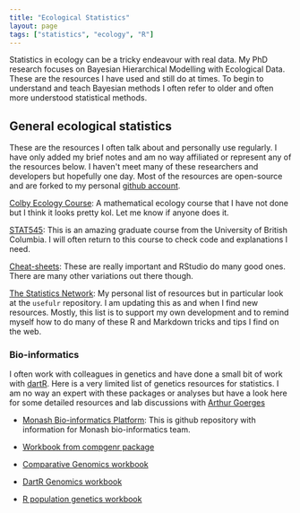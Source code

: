 ```yaml
---
title: "Ecological Statistics"
layout: page
tags: ["statistics", "ecology", "R"]
---
```


Statistics in ecology can be a tricky endeavour with real data. My PhD research focuses on Bayesian Hierarchical Modelling with Ecological Data. These are the resources I have used and still do at times. To begin to understand and teach Bayesian methods I often refer to older and often more understood statistical methods.

## General ecological statistics

These are the resources I often talk about and personally use regularly. I have only added my brief notes and am no way affiliated or represent any of the resources below. I haven't meet many of these researchers and developers but hopefully one day. Most of the resources are open-source and are forked to my personal [github account](https://github.com/davan690/).

[Colby Ecology Course](https://colbyecology.github.io/): A mathematical ecology course that I have not done but I think it looks pretty kol. Let me know if anyone does it.

[STAT545](http://stat545.com/Classroom/): This is an amazing graduate course from the University of British Columbia. I will often return to this course to check code and explanations I need.

[Cheat-sheets](https://www.rstudio.com/resources/cheatsheets/): These are really important and RStudio do many good ones. There are many other variations out there though.

[The Statistics Network](https://davan690.github.com/usefulr/): My personal list of resources but in particular look at the `usefulr` repository. I am updating this as and when I find new resources. Mostly, this list is to support my own development and to remind myself how to do many of these R and Markdown tricks and tips I find on the web.

### Bio-informatics

I often work with colleagues in genetics and have done a small bit of work with [dartR]("https://cran.r-project.org/web/packages/dartR/"). Here is a very limited list of genetics resources for statistics. I am no way an expert with these packages or analyses but have a look here for some detailed resources and lab discussions with [Arthur Goerges](http://georges.biomatix.org/)

- [Monash Bio-informatics Platform](https://monashbioinformaticsplatform.github.io/): This is github repository with information for Monash bio-informatics team.

- [Workbook from compgenr package](https://al2na.github.io/compgenr/Genomics/)

- [Comparative Genomics workbook](https://isugenomics.github.io/bioinformatics-workbook/)

- [DartR Genomics workbook](https://cran.r-project.org/web/packages/dartR/vignettes/IntroTutorial_dartR.pdf)

- [R population genetics workbook](https://github.com/green-striped-gecko/PopGenReport/)
